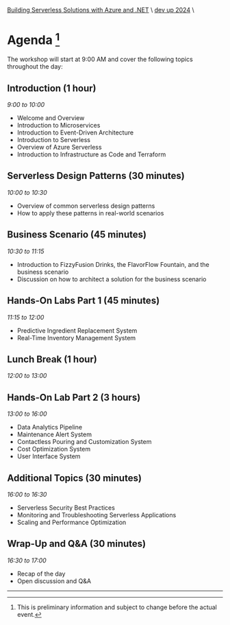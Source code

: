 [Building Serverless Solutions with Azure and .NET](..\..\README.md) \ [dev up 2024](README.md)  \

# Agenda [^1]

The workshop will start at 9:00 AM and cover the following topics throughout the day:

## Introduction (1 hour)

*9:00 to 10:00*

- Welcome and Overview
- Introduction to Microservices
- Introduction to Event-Driven Architecture
- Introduction to Serverless
- Overview of Azure Serverless
- Introduction to Infrastructure as Code and Terraform

## Serverless Design Patterns (30 minutes)

*10:00 to 10:30*

- Overview of common serverless design patterns
- How to apply these patterns in real-world scenarios

## Business Scenario (45 minutes)

*10:30 to 11:15*

- Introduction to FizzyFusion Drinks, the FlavorFlow Fountain, and the business scenario
- Discussion on how to architect a solution for the business scenario

## Hands-On Labs Part 1 (45 minutes)

*11:15 to 12:00*

- Predictive Ingredient Replacement System
- Real-Time Inventory Management System

## Lunch Break (1 hour)

*12:00 to 13:00*

## Hands-On Lab Part 2 (3 hours)

*13:00 to 16:00*

- Data Analytics Pipeline
- Maintenance Alert System
- Contactless Pouring and Customization System
- Cost Optimization System
- User Interface System

## Additional Topics (30 minutes)

*16:00 to 16:30*

- Serverless Security Best Practices
- Monitoring and Troubleshooting Serverless Applications
- Scaling and Performance Optimization

## Wrap-Up and Q&A (30 minutes)

*16:30 to 17:00*

- Recap of the day
- Open discussion and Q&A

---

[^1]: This is preliminary information and subject to change before the actual event.